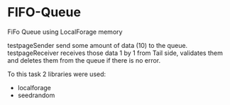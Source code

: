 # FIFO-Queue
 FiFo Queue using LocalForage memory

testpageSender send some amount of data (10) to the queue. 
testpageReceiver receives those data 1 by 1 from Tail side, validates them and deletes them from the queue if there is no error. 

To this task 2 libraries were used:
- localforage
- seedrandom
